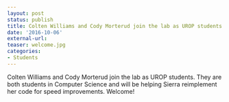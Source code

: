 ```yaml
---
layout: post
status: publish
title: Colten Williams and Cody Morterud join the lab as UROP students!
date: '2016-10-06'
external-url:
teaser: welcome.jpg
categories:
- Students
---
```


Colten Williams and Cody Morterud join the lab as UROP students. They are both students in Computer Science and will be helping Sierra reimplement her code for speed improvements. Welcome!

